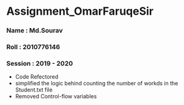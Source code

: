 # Assignment_OmarFaruqeSir
### Name : Md.Sourav
### Roll : 2010776146
### Session : 2019 - 2020
<ul>
  <li>Code Refectored</li>
   <li>simplified the logic behind counting the number of workds in the Student.txt file</li>
   <li>Removed Control-flow variables</li>
</ul>

